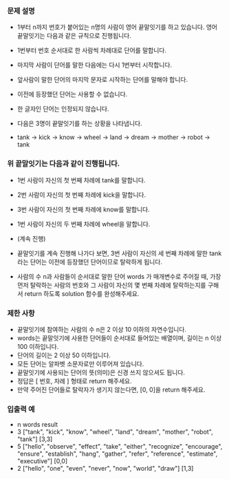 ### 문제 설명
- 1부터 n까지 번호가 붙어있는 n명의 사람이 영어 끝말잇기를 하고 있습니다. 영어 끝말잇기는 다음과 같은 규칙으로 진행됩니다.

-    1번부터 번호 순서대로 한 사람씩 차례대로 단어를 말합니다.
-    마지막 사람이 단어를 말한 다음에는 다시 1번부터 시작합니다.
-    앞사람이 말한 단어의 마지막 문자로 시작하는 단어를 말해야 합니다.
-    이전에 등장했던 단어는 사용할 수 없습니다.
-    한 글자인 단어는 인정되지 않습니다.
-    다음은 3명이 끝말잇기를 하는 상황을 나타냅니다.
    
-    tank → kick → know → wheel → land → dream → mother → robot → tank
    
###   위 끝말잇기는 다음과 같이 진행됩니다.
    
-    1번 사람이 자신의 첫 번째 차례에 tank를 말합니다.
-    2번 사람이 자신의 첫 번째 차례에 kick을 말합니다.
-    3번 사람이 자신의 첫 번째 차례에 know를 말합니다.
-    1번 사람이 자신의 두 번째 차례에 wheel을 말합니다.
-    (계속 진행)
-    끝말잇기를 계속 진행해 나가다 보면, 3번 사람이 자신의 세 번째 차례에 말한 tank 라는 단어는 이전에 등장했던 단어이므로 탈락하게 됩니다.
    
-    사람의 수 n과 사람들이 순서대로 말한 단어 words 가 매개변수로 주어질 때, 가장 먼저 탈락하는 사람의 번호와 그 사람이 자신의 몇 번째 차례에 탈락하는지를 구해서 return 하도록 solution 함수를 완성해주세요.
    
###    제한 사항
-    끝말잇기에 참여하는 사람의 수 n은 2 이상 10 이하의 자연수입니다.
- words는 끝말잇기에 사용한 단어들이 순서대로 들어있는 배열이며, 길이는 n 이상 100 이하입니다.
-    단어의 길이는 2 이상 50 이하입니다.
-    모든 단어는 알파벳 소문자로만 이루어져 있습니다.
-    끝말잇기에 사용되는 단어의 뜻(의미)은 신경 쓰지 않으셔도 됩니다.
-    정답은 [ 번호, 차례 ] 형태로 return 해주세요.
-    만약 주어진 단어들로 탈락자가 생기지 않는다면, [0, 0]을 return 해주세요.
### 입출력 예
- n	words	result
- 3	["tank", "kick", "know", "wheel", "land", "dream", "mother", "robot", "tank"]	[3,3]
- 5	["hello", "observe", "effect", "take", "either", "recognize", "encourage", "ensure", "establish", "hang", "gather", "refer", "reference", "estimate", "executive"]	[0,0]
- 2	["hello", "one", "even", "never", "now", "world", "draw"]	[1,3]